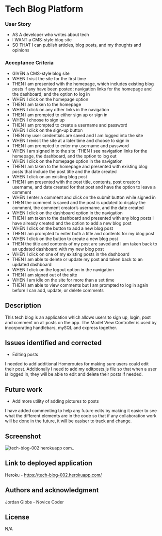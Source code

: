 # Tech Blog Platform

### User Story

- AS A developer who writes about tech
- I WANT a CMS-style blog site
- SO THAT I can publish articles, blog posts, and my thoughts and opinions

### Acceptance Criteria

- GIVEN a CMS-style blog site
- WHEN I visit the site for the first time
- THEN I am presented with the homepage, which includes existing blog posts if any have been posted; navigation links for the homepage and the dashboard; and the option to log in
- WHEN I click on the homepage option
- THEN I am taken to the homepage
- WHEN I click on any other links in the navigation
- THEN I am prompted to either sign up or sign in
- WHEN I choose to sign up
- THEN I am prompted to create a username and password
- WHEN I click on the sign-up button
- THEN my user credentials are saved and I am logged into the site
- WHEN I revisit the site at a later time and choose to sign in
- THEN I am prompted to enter my username and password
- WHEN I am signed in to the site
-THEN I see navigation links for the homepage, the dashboard, and the option to log out
- WHEN I click on the homepage option in the navigation
- THEN I am taken to the homepage and presented with existing blog posts that include the post title and the date created
- WHEN I click on an existing blog post
- THEN I am presented with the post title, contents, post creator’s username, and date created for that post and have the option to leave a comment
- WHEN I enter a comment and click on the submit button while signed in
- THEN the comment is saved and the post is updated to display the comment, the comment creator’s username, and the date created
- WHEN I click on the dashboard option in the navigation
- THEN I am taken to the dashboard and presented with any blog posts I have already created and the option to add a new blog post
- WHEN I click on the button to add a new blog post
- THEN I am prompted to enter both a title and contents for my blog post
- WHEN I click on the button to create a new blog post
- THEN the title and contents of my post are saved and I am taken back to an updated dashboard with my new blog post
- WHEN I click on one of my existing posts in the dashboard
- THEN I am able to delete or update my post and taken back to an updated dashboard
- WHEN I click on the logout option in the navigation
- THEN I am signed out of the site
- WHEN I am idle on the site for more than a set time
- THEN I am able to view comments but I am prompted to log in again before I can add, update, or delete comments

##  Description
This tech blog is an application which allows users to sign up, login, post and comment on all posts on the app. The Model View Controller is used by incorporating handlebars, mySQL and express together. 

## Issues identified and corrected

- Editing posts

I needed to add additional Homeroutes for making sure users could edit their post. Additionally I need to add my editposts.js file so that when a user is logged in, they will be able to edit and delete their posts if needed.

## Future work
  
- Add more utility of adding pictures to posts 

I have added commenting to help any future edits by making it easier to see what the different elements are in the code so that if any collaboration work will be done in the future, it will be easiser to track and change.

## Screenshot

![tech-blog-002 herokuapp com_](https://user-images.githubusercontent.com/113479774/222991472-83ae2dbe-a149-4e08-a45b-4bfeebda7d0c.png)

## Link to deployed application

Heroku - https://tech-blog-002.herokuapp.com/

## Authors and acknowledgment

Jordan Gibbs - Novice Coder

## License

N/A
